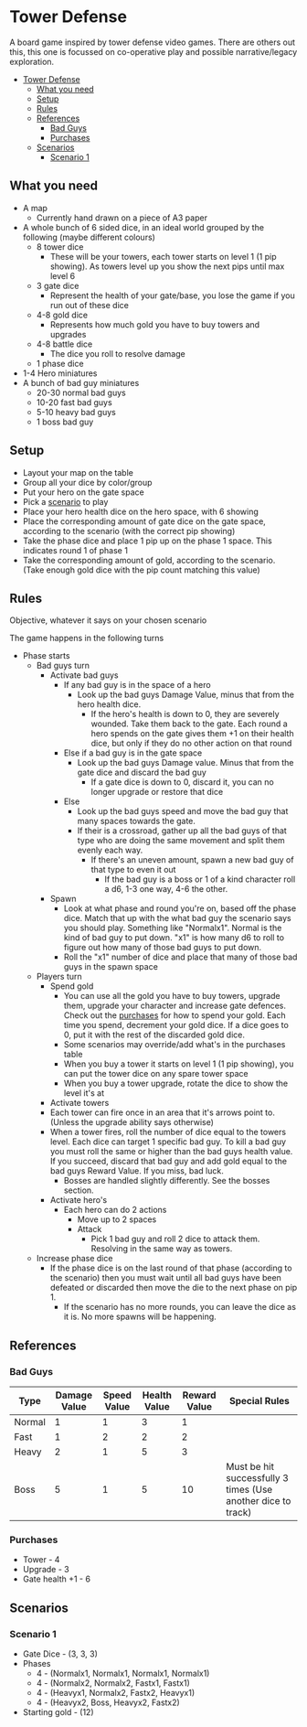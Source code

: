 # Tower Defense

A board game inspired by tower defense video games. There are others out this, this one is focussed on co-operative play and possible narrative/legacy exploration.

- [Tower Defense](#tower-defense)
  - [What you need](#what-you-need)
  - [Setup](#setup)
  - [Rules](#rules)
  - [References](#references)
    - [Bad Guys](#bad-guys)
    - [Purchases](#purchases)
  - [Scenarios](#scenarios)
    - [Scenario 1](#scenario-1)

## What you need

- A map
  - Currently hand drawn on a piece of A3 paper
- A whole bunch of 6 sided dice, in an ideal world grouped by the following (maybe different colours)
  - 8 tower dice
    - These will be your towers, each tower starts on level 1 (1 pip showing). As towers level up you show the next pips until max level 6
  - 3 gate dice
    - Represent the health of your gate/base, you lose the game if you run out of these dice
  - 4-8 gold dice
    - Represents how much gold you have to buy towers and upgrades
  - 4-8 battle dice
    - The dice you roll to resolve damage
  - 1 phase dice
- 1-4 Hero miniatures
- A bunch of bad guy miniatures
  - 20-30 normal bad guys
  - 10-20 fast bad guys
  - 5-10 heavy bad guys
  - 1 boss bad guy

## Setup

- Layout your map on the table
- Group all your dice by color/group
- Put your hero on the gate space
- Pick a [scenario](#scenarios) to play
- Place your hero health dice on the hero space, with 6 showing
- Place the corresponding amount of gate dice on the gate space, according to the scenario (with the correct pip showing)
- Take the phase dice and place 1 pip up on the phase 1 space. This indicates round 1 of phase 1
- Take the corresponding amount of gold, according to the scenario. (Take enough gold dice with the pip count matching this value)

## Rules

Objective, whatever it says on your chosen scenario

The game happens in the following turns

- Phase starts
  - Bad guys turn
    - Activate bad guys
      - If any bad guy is in the space of a hero
        - Look up the bad guys Damage Value, minus that from the hero health dice.
          - If the hero's health is down to 0, they are severely wounded. Take them back to the gate. Each round a hero spends on the gate gives them +1 on their health dice, but only if they do no other action on that round
      - Else if a bad guy is in the gate space
        - Look up the bad guys Damage value. Minus that from the gate dice and discard the bad guy
          - If a gate dice is down to 0, discard it, you can no longer upgrade or restore that dice
      - Else
        - Look up the bad guys speed and move the bad guy that many spaces towards the gate.
        - If their is a crossroad, gather up all the bad guys of that type who are doing the same movement and split them evenly each way.
          - If there's an uneven amount, spawn a new bad guy of that type to even it out
            - If the bad guy is a boss or 1 of a kind character roll a d6, 1-3 one way, 4-6 the other.
    - Spawn
      - Look at what phase and round you're on, based off the phase dice. Match that up with the what bad guy the scenario says you should play. Something like "Normalx1". Normal is the kind of bad guy to put down. "x1" is how many d6 to roll to figure out how many of those bad guys to put down.
      - Roll the "x1" number of dice and place that many of those bad guys in the spawn space
  - Players turn
    - Spend gold
      - You can use all the gold you have to buy towers, upgrade them, upgrade your character and increase gate defences. Check out the [purchases](#purchases) for how to spend your gold. Each time you spend, decrement your gold dice. If a dice goes to 0, put it with the rest of the discarded gold dice.
      - Some scenarios may override/add what's in the purchases table
      - When you buy a tower it starts on level 1 (1 pip showing), you can put the tower dice on any spare tower space
      - When you buy a tower upgrade, rotate the dice to show the level it's at
    - Activate towers
    - Each tower can fire once in an area that it's arrows point to. (Unless the upgrade ability says otherwise)
    - When a tower fires, roll the number of dice equal to the towers level. Each dice can target 1 specific bad guy. To kill a bad guy you must roll the same or higher than the bad guys health value. If you succeed, discard that bad guy and add gold equal to the bad guys Reward Value. If you miss, bad luck.
      - Bosses are handled slightly differently. See the bosses section.
    - Activate hero's
      - Each hero can do 2 actions
        - Move up to 2 spaces
        - Attack
          - Pick 1 bad guy and roll 2 dice to attack them. Resolving in the same way as towers.
  - Increase phase dice
    - If the phase dice is on the last round of that phase (according to the scenario) then you must wait until all bad guys have been defeated or discarded then move the die to the next phase on pip 1.
      - If the scenario has no more rounds, you can leave the dice as it is. No more spawns will be happening.

## References

### Bad Guys

| Type   | Damage Value | Speed Value | Health Value | Reward Value | Special Rules                                                |
| ------ | ------------ | ----------- | ------------ | ------------ | ------------------------------------------------------------ |
| Normal | 1            | 1           | 3            | 1            |                                                              |
| Fast   | 1            | 2           | 2            | 2            |                                                              |
| Heavy  | 2            | 1           | 5            | 3            |                                                              |
| Boss   | 5            | 1           | 5            | 10           | Must be hit successfully 3 times (Use another dice to track) |

### Purchases

- Tower - 4
- Upgrade - 3
- Gate health +1 - 6

## Scenarios

### Scenario 1

- Gate Dice - (3, 3, 3)
- Phases
  - 4 - (Normalx1, Normalx1, Normalx1, Normalx1)
  - 4 - (Normalx2, Normalx2, Fastx1, Fastx1)
  - 4 - (Heavyx1, Normalx2, Fastx2, Heavyx1)
  - 4 - (Heavyx2, Boss, Heavyx2, Fastx2)
- Starting gold - (12)
